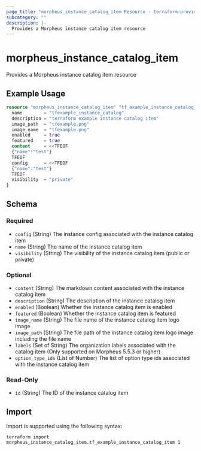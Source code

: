 ```yaml
---
page_title: "morpheus_instance_catalog_item Resource - terraform-provider-morpheus"
subcategory: ""
description: |-
  Provides a Morpheus instance catalog item resource
---
```


# morpheus_instance_catalog_item

Provides a Morpheus instance catalog item resource

## Example Usage

```terraform
resource "morpheus_instance_catalog_item" "tf_example_instance_catalog_item" {
  name        = "tfexample_instance_catalog"
  description = "terraform example instance catalog item"
  image_path  = "tfexample.png"
  image_name  = "tfexample.png"
  enabled     = true
  featured    = true
  content     = <<TFEOF
  {"name":"test"}
  TFEOF
  config      = <<TFEOF
  {"name":"test"}
  TFEOF
  visibility  = "private"
}
```

<!-- schema generated by tfplugindocs -->
## Schema

### Required

- `config` (String) The instance config associated with the instance catalog item
- `name` (String) The name of the instance catalog item
- `visibility` (String) The visibility of the instance catalog item (public or private)

### Optional

- `content` (String) The markdown content associated with the instance catalog item
- `description` (String) The description of the instance catalog item
- `enabled` (Boolean) Whether the instance catalog item is enabled
- `featured` (Boolean) Whether the instance catalog item is featured
- `image_name` (String) The file name of the instance catalog item logo image
- `image_path` (String) The file path of the instance catalog item logo image including the file name
- `labels` (Set of String) The organization labels associated with the catalog item (Only supported on Morpheus 5.5.3 or higher)
- `option_type_ids` (List of Number) The list of option type ids associated with the instance catalog item

### Read-Only

- `id` (String) The ID of the instance catalog item

## Import

Import is supported using the following syntax:

```shell
terraform import morpheus_instance_catalog_item.tf_example_instance_catalog_item 1
```
